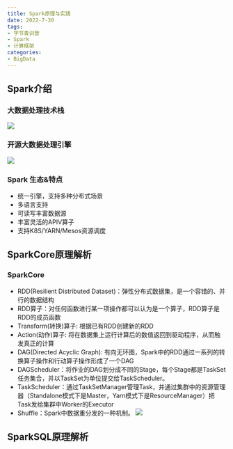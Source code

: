 ```yaml
---
title: Spark原理与实践
date: 2022-7-30
tags:
- 字节青训营
- Spark
- 计算框架
categories:
- BigData
---
```

## Spark介绍
### 大数据处理技术栈
![](https://img.lystu.cn/imgBed/2022/7/30/woksxtp6df1659151125720.png)
### 开源大数据处理引擎
![](https://img.lystu.cn/imgBed/2022/7/30/tsldka740l1659157003398.png)
### Spark 生态&特点
- 统一引擎，支持多种分布式场景
- 多语言支持
- 可读写丰富数据源
- 丰富灵活的APIV算子
- 支持K8S/YARN/Mesos资源调度
## SparkCore原理解析
### SparkCore
- RDD(Resilient Distributed Dataset)：弹性分布式数据集，是一个容错的、并行的数据结构
- RDD算子：对任何函数进行某一项操作都可以认为是一个算子，RDD算子是RDD的成员函数
- Transform(转换)算子: 根据已有RDD创建新的RDD
- Action(动作)算子: 将在数据集上运行计算后的数值返回到驱动程序，从而触发真正的计算
- DAG(Directed Acyclic Graph): 有向无环图，Spark中的RDD通过一系列的转换算子操作和行动算子操作形成了一个DAG
- DAGScheduler：将作业的DAG划分成不同的Stage，每个Stage都是TaskSet任务集合，并以TaskSet为单位提交给TaskScheduler。
- TaskScheduler：通过TaskSetManager管理Task，并通过集群中的资源管理器（Standalone模式下是Master，Yarn模式下是ResourceManager）把Task发给集群中Worker的Executor
- Shuffle：Spark中数据重分发的一种机制。
![](https://img.lystu.cn/imgBed/2022/7/30/8gh1z47wte1659158273186.png)
## SparkSQL原理解析

